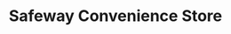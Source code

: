 ---
title: "Safeway Convenience Store"
url: /morgan-hill/safeway-convenience-store/
shop: convenience
---